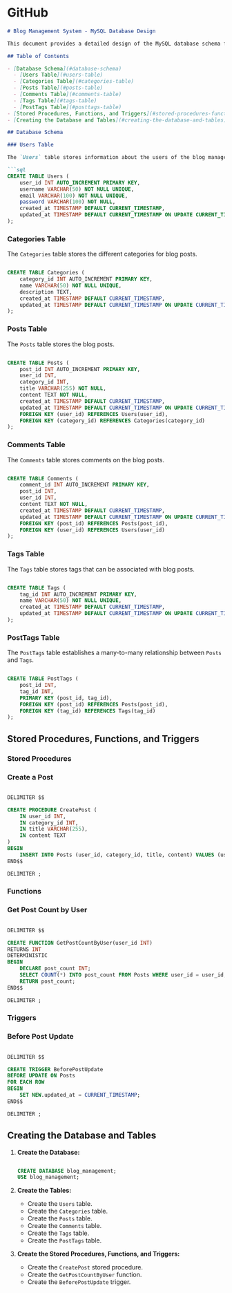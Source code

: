 # GitHub

```markdown
# Blog Management System - MySQL Database Design

This document provides a detailed design of the MySQL database schema for a Blog Management System. It includes the structure for managing users, posts, comments, categories, and tags, as well as the relationships between these entities.

## Table of Contents

- [Database Schema](#database-schema)
  - [Users Table](#users-table)
  - [Categories Table](#categories-table)
  - [Posts Table](#posts-table)
  - [Comments Table](#comments-table)
  - [Tags Table](#tags-table)
  - [PostTags Table](#posttags-table)
- [Stored Procedures, Functions, and Triggers](#stored-procedures-functions-and-triggers)
- [Creating the Database and Tables](#creating-the-database-and-tables)

## Database Schema

### Users Table

The `Users` table stores information about the users of the blog management system.

```sql
CREATE TABLE Users (
    user_id INT AUTO_INCREMENT PRIMARY KEY,
    username VARCHAR(50) NOT NULL UNIQUE,
    email VARCHAR(100) NOT NULL UNIQUE,
    password VARCHAR(100) NOT NULL,
    created_at TIMESTAMP DEFAULT CURRENT_TIMESTAMP,
    updated_at TIMESTAMP DEFAULT CURRENT_TIMESTAMP ON UPDATE CURRENT_TIMESTAMP
);

```

### Categories Table

The `Categories` table stores the different categories for blog posts.

```sql

CREATE TABLE Categories (
    category_id INT AUTO_INCREMENT PRIMARY KEY,
    name VARCHAR(50) NOT NULL UNIQUE,
    description TEXT,
    created_at TIMESTAMP DEFAULT CURRENT_TIMESTAMP,
    updated_at TIMESTAMP DEFAULT CURRENT_TIMESTAMP ON UPDATE CURRENT_TIMESTAMP
);

```

### Posts Table

The `Posts` table stores the blog posts.

```sql

CREATE TABLE Posts (
    post_id INT AUTO_INCREMENT PRIMARY KEY,
    user_id INT,
    category_id INT,
    title VARCHAR(255) NOT NULL,
    content TEXT NOT NULL,
    created_at TIMESTAMP DEFAULT CURRENT_TIMESTAMP,
    updated_at TIMESTAMP DEFAULT CURRENT_TIMESTAMP ON UPDATE CURRENT_TIMESTAMP,
    FOREIGN KEY (user_id) REFERENCES Users(user_id),
    FOREIGN KEY (category_id) REFERENCES Categories(category_id)
);

```

### Comments Table

The `Comments` table stores comments on the blog posts.

```sql

CREATE TABLE Comments (
    comment_id INT AUTO_INCREMENT PRIMARY KEY,
    post_id INT,
    user_id INT,
    content TEXT NOT NULL,
    created_at TIMESTAMP DEFAULT CURRENT_TIMESTAMP,
    updated_at TIMESTAMP DEFAULT CURRENT_TIMESTAMP ON UPDATE CURRENT_TIMESTAMP,
    FOREIGN KEY (post_id) REFERENCES Posts(post_id),
    FOREIGN KEY (user_id) REFERENCES Users(user_id)
);

```

### Tags Table

The `Tags` table stores tags that can be associated with blog posts.

```sql

CREATE TABLE Tags (
    tag_id INT AUTO_INCREMENT PRIMARY KEY,
    name VARCHAR(50) NOT NULL UNIQUE,
    created_at TIMESTAMP DEFAULT CURRENT_TIMESTAMP,
    updated_at TIMESTAMP DEFAULT CURRENT_TIMESTAMP ON UPDATE CURRENT_TIMESTAMP
);

```

### PostTags Table

The `PostTags` table establishes a many-to-many relationship between `Posts` and `Tags`.

```sql

CREATE TABLE PostTags (
    post_id INT,
    tag_id INT,
    PRIMARY KEY (post_id, tag_id),
    FOREIGN KEY (post_id) REFERENCES Posts(post_id),
    FOREIGN KEY (tag_id) REFERENCES Tags(tag_id)
);

```

## Stored Procedures, Functions, and Triggers

### Stored Procedures

### Create a Post

```sql

DELIMITER $$

CREATE PROCEDURE CreatePost (
    IN user_id INT,
    IN category_id INT,
    IN title VARCHAR(255),
    IN content TEXT
)
BEGIN
    INSERT INTO Posts (user_id, category_id, title, content) VALUES (user_id, category_id, title, content);
END$$

DELIMITER ;

```

### Functions

### Get Post Count by User

```sql

DELIMITER $$

CREATE FUNCTION GetPostCountByUser(user_id INT)
RETURNS INT
DETERMINISTIC
BEGIN
    DECLARE post_count INT;
    SELECT COUNT(*) INTO post_count FROM Posts WHERE user_id = user_id;
    RETURN post_count;
END$$

DELIMITER ;

```

### Triggers

### Before Post Update

```sql

DELIMITER $$

CREATE TRIGGER BeforePostUpdate
BEFORE UPDATE ON Posts
FOR EACH ROW
BEGIN
    SET NEW.updated_at = CURRENT_TIMESTAMP;
END$$

DELIMITER ;

```

## Creating the Database and Tables

1. **Create the Database:**
    
    ```sql
    
    CREATE DATABASE blog_management;
    USE blog_management;
    
    ```
    
2. **Create the Tables:**
    - Create the `Users` table.
    - Create the `Categories` table.
    - Create the `Posts` table.
    - Create the `Comments` table.
    - Create the `Tags` table.
    - Create the `PostTags` table.
3. **Create the Stored Procedures, Functions, and Triggers:**
    - Create the `CreatePost` stored procedure.
    - Create the `GetPostCountByUser` function.
    - Create the `BeforePostUpdate` trigger.
